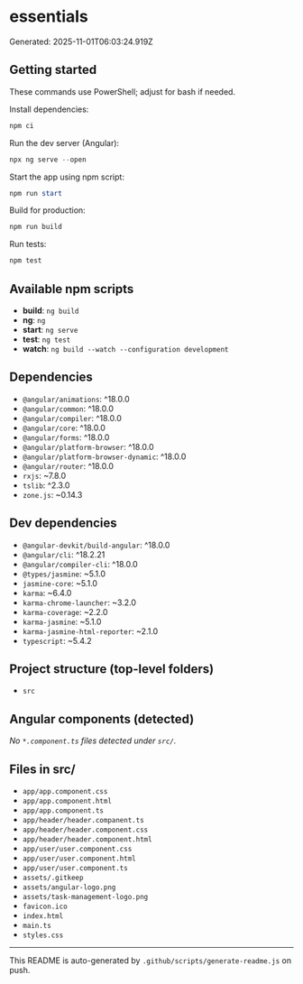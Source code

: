 # essentials

Generated: 2025-11-01T06:03:24.919Z

## Getting started

These commands use PowerShell; adjust for bash if needed.

Install dependencies:

```powershell
npm ci
```

Run the dev server (Angular):

```powershell
npx ng serve --open
```

Start the app using npm script:

```powershell
npm run start
```

Build for production:

```powershell
npm run build
```

Run tests:

```powershell
npm test
```

## Available npm scripts

- **build**: `ng build`
- **ng**: `ng`
- **start**: `ng serve`
- **test**: `ng test`
- **watch**: `ng build --watch --configuration development`

## Dependencies

- `@angular/animations`: ^18.0.0
- `@angular/common`: ^18.0.0
- `@angular/compiler`: ^18.0.0
- `@angular/core`: ^18.0.0
- `@angular/forms`: ^18.0.0
- `@angular/platform-browser`: ^18.0.0
- `@angular/platform-browser-dynamic`: ^18.0.0
- `@angular/router`: ^18.0.0
- `rxjs`: ~7.8.0
- `tslib`: ^2.3.0
- `zone.js`: ~0.14.3

## Dev dependencies

- `@angular-devkit/build-angular`: ^18.0.0
- `@angular/cli`: ^18.2.21
- `@angular/compiler-cli`: ^18.0.0
- `@types/jasmine`: ~5.1.0
- `jasmine-core`: ~5.1.0
- `karma`: ~6.4.0
- `karma-chrome-launcher`: ~3.2.0
- `karma-coverage`: ~2.2.0
- `karma-jasmine`: ~5.1.0
- `karma-jasmine-html-reporter`: ~2.1.0
- `typescript`: ~5.4.2

## Project structure (top-level folders)

- `src`

## Angular components (detected)

_No `*.component.ts` files detected under `src/`._

## Files in src/

- `app/app.component.css`
- `app/app.component.html`
- `app/app.component.ts`
- `app/header/header.companent.ts`
- `app/header/header.component.css`
- `app/header/header.component.html`
- `app/user/user.component.css`
- `app/user/user.component.html`
- `app/user/user.component.ts`
- `assets/.gitkeep`
- `assets/angular-logo.png`
- `assets/task-management-logo.png`
- `favicon.ico`
- `index.html`
- `main.ts`
- `styles.css`

---

This README is auto-generated by `.github/scripts/generate-readme.js` on push.

